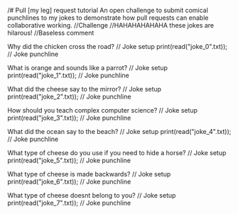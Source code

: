 /# Pull [my leg] request tutorial
An open challenge to submit comical punchlines to my jokes to demonstrate how pull requests can enable collaborative working. //Challenge
//HAHAHAHAHAHA these jokes are hilarous!    //Baseless comment

Why did the chicken cross the road? // Joke setup
print(read("joke_0".txt));  // Joke punchline

What is orange and sounds like a parrot? // Joke setup
print(read("joke_1".txt));  // Joke punchline

What did the cheese say to the mirror? // Joke setup
print(read("joke_2".txt));  // Joke punchline

How should you teach complex computer science? // Joke setup
print(read("joke_3".txt));  // Joke punchline

What did the ocean say to the beach? // Joke setup
print(read("joke_4".txt));  // Joke punchline

What type of cheese do you use if you need to hide a horse? // Joke setup
print(read("joke_5".txt));  // Joke punchline

What type of cheese is made backwards? // Joke setup
print(read("joke_6".txt));  // Joke punchline

What type of cheese doesnt belong to you? // Joke setup
print(read("joke_7".txt));  // Joke punchline